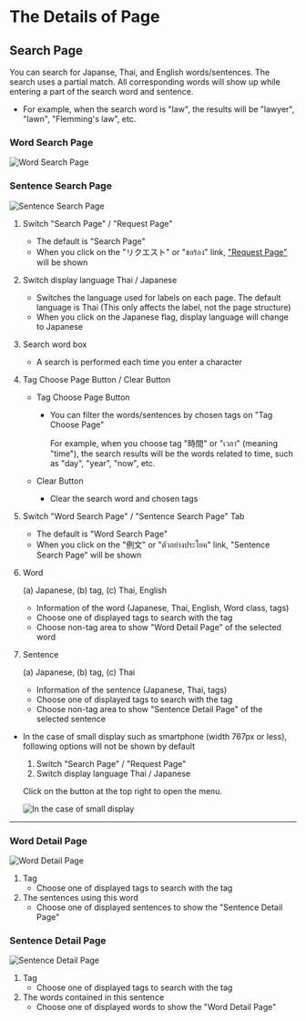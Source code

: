 # The Details of Page
## Search Page
You can search for Japanse, Thai, and English words/sentences.
The search uses a partial match. All corresponding words will show up while entering a part of the search word and sentence.

- For example, when the search word is "law", the results will be "lawyer", "lawn", "Flemming's law", etc.

### Word Search Page
![Word Search Page](https://docs.google.com/drawings/d/e/2PACX-1vQydF_MCgQ78htf5T37wAEiFy2SbCFMUPhOO8MVbGP6KT5wKIszzVkKa1ZHBmTs2BzQsQO2WrbxJBhw/pub?w=1582&h=690)

### Sentence Search Page
![Sentence Search Page](https://docs.google.com/drawings/d/e/2PACX-1vRj6dX48JBRD-FbXnAst7gewJs2pIYVfDq5A44L6J3tShoKFI4wIPaUgSKgbpoxunPD7LJaHsi9r0qU/pub?w=1582&h=690)


1. Switch "Search Page" / "Request Page"
   - The default is "Search Page"
   - When you click on the "リクエスト" or "ขอร้อง" link, ["Request Page"](./howtouse_request.md) will be shown
2. Switch display language Thai / Japanese
   - Switches the language used for labels on each page. The default language is Thai
     (This only affects the label, not the page structure)
   - When you click on the Japanese flag, display language will change to Japanese

3. Search word box
   - A search is performed each time you enter a character

4. Tag Choose Page Button / Clear Button
   - Tag Choose Page Button
     - You can filter the words/sentences by chosen tags on "Tag Choose Page"
      
       For example, when you choose tag "時間" or "เวลา" (meaning "time"), the search results will be the words related to time, such as "day", "year", "now", etc.

   - Clear Button
     - Clear the search word and chosen tags

5. Switch "Word Search Page" / "Sentence Search Page" Tab
   - The default is "Word Search Page"
   - When you click on the "例文" or "ตัวอย่างประโยค" link, "Sentence Search Page" will be shown

6. Word

   (a) Japanese,  (b) tag,  (c) Thai, English
   - Information of the word (Japanese, Thai, English, Word class, tags)
   - Choose one of displayed tags to search with the tag
   - Choose non-tag area to show "Word Detail Page" of the selected word

7. Sentence

   (a) Japanese,  (b) tag,  (c) Thai
   - Information of the sentence (Japanese, Thai, tags)
   - Choose one of displayed tags to search with the tag
   - Choose non-tag area to show "Sentence Detail Page" of the selected sentence



* In the case of small display such as smartphone (width 767px or less), following options will not be shown by default
  1. Switch "Search Page" / "Request Page"
  2. Switch display language Thai / Japanese

  Click on the button at the top right to open the menu.

  ![In the case of small display](https://docs.google.com/drawings/d/e/2PACX-1vTLIQYxWN24bdBahvhQ16ZkPupmZCkAsugwV2A5apFN8-fpGgi4j2-UYhOQO4-N-pm-bDN3LWxfpHJr/pub?w=1640&h=736)

---

### Word Detail Page
![Word Detail Page](https://docs.google.com/drawings/d/e/2PACX-1vQxK-b3n0Gbdo5e7uIXLGmCN3dkuD_80JCxCL0JuZUrPl0M0ciZ37YHmgWMyz0mDaM-g3g96VG_ZFTX/pub?w=1582&h=690)

1. Tag
   - Choose one of displayed tags to search with the tag 
2. The sentences using this word
   - Choose one of displayed sentences to show the "Sentence Detail Page"


### Sentence Detail Page
![Sentence Detail Page](https://docs.google.com/drawings/d/e/2PACX-1vTA7CrzOykfQzC9DvwLDZDPGp2U_HLB0hvGOxKxNZB-E6FLkO_G4tA1Jem0E9mL4KasamtWB0b88r8_/pub?w=1582&h=690)

1. Tag
   - Choose one of displayed tags to search with the tag
2. The words contained in this sentence
   - Choose one of displayed words to show the "Word Detail Page"
